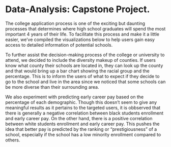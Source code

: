 # Data-Analysis: Capstone Project.
The college application process is one of the exciting but daunting processes that determines where high school graduates will spend the most important 4 years of their life. To facilitate this process and make it a little easier, we’ve compiled the visualizations below to help users gain easy access to detailed information of potential schools.

To further assist the decision-making process of the college or university to attend, we decided to include the diversity makeup of counties. If users know what county their schools are located in, they can look up the county and that would bring up a bar chart showing the racial group and the percentage. This is to inform the users of what to expect if they decide to go to the school and live in the area since we noticed that some schools can be more diverse than their surrounding area.

We also experiment with predicting early career pay based on the percentage of each demographic. Though this doesn’t seem to give any meaningful results as it pertains to the targeted users, it is obbserved that there is generally a negative correlation between black students enrollment and early career pay. On the other hand, there is a positive correlation between white students enrollment and early career pay. This pushes the idea that better pay is predicted by the ranking or “prestigiousness” of a school, especially if the school has a low minority enrollment compared to others.
